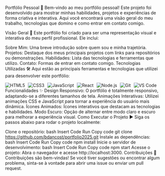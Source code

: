 Portfólio Pessoal 🚀
Bem-vindo ao meu portfólio pessoal! Este projeto foi desenvolvido para mostrar minhas habilidades, projetos e experiências de forma criativa e interativa. Aqui você encontrará uma visão geral do meu trabalho, tecnologias que domino e como entrar em contato comigo.

Visão Geral 👀
Este portfólio foi criado para ser uma representação visual e interativa do meu perfil profissional. Ele inclui:

Sobre Mim: Uma breve introdução sobre quem sou e minha trajetória.
Projetos: Destaque dos meus principais projetos com links para repositórios ou demonstrações.
Habilidades: Lista das tecnologias e ferramentas que utilizo.
Contato: Formas de entrar em contato comigo.
Tecnologias Utilizadas 🛠️
Aqui estão as principais ferramentas e tecnologias que utilizei para desenvolver este portfólio:

<div style="display: flex; gap: 10px; flex-wrap: wrap;"> <img src="https://img.shields.io/badge/HTML5-E34F26?style=for-the-badge&logo=html5&logoColor=white" alt="HTML5"> <img src="https://img.shields.io/badge/CSS3-1572B6?style=for-the-badge&logo=css3&logoColor=white" alt="CSS3"> <img src="https://img.shields.io/badge/JavaScript-F7DF1E?style=for-the-badge&logo=javascript&logoColor=black" alt="JavaScript"> <img src="https://img.shields.io/badge/React-61DAFB?style=for-the-badge&logo=react&logoColor=black" alt="React"> <img src="https://img.shields.io/badge/Node.js-339933?style=for-the-badge&logo=node.js&logoColor=white" alt="Node.js"> <img src="https://img.shields.io/badge/Git-F05032?style=for-the-badge&logo=git&logoColor=white" alt="Git"> <img src="https://img.shields.io/badge/VS_Code-007ACC?style=for-the-badge&logo=visual-studio-code&logoColor=white" alt="VS Code"> </div>
Funcionalidades ✨
Design Responsivo: O portfólio é totalmente responsivo, adaptando-se a diferentes tamanhos de tela.
Animações Interativas: Utilizei animações CSS e JavaScript para tornar a experiência do usuário mais dinâmica.
Ícones Animados: Ícones interativos que destacam as tecnologias e habilidades.
Modo Escuro: Opção de alternar entre modo claro e escuro para melhorar a experiência visual.
Como Executar o Projeto ▶️
Siga os passos abaixo para rodar o projeto localmente:

Clone o repositório:
bash
Insert Code
Run
Copy code
git clone https://github.com/bdancost/portfolio2025.git
Instale as dependências:
bash
Insert Code
Run
Copy code
npm install
Inicie o servidor de desenvolvimento:
bash
Insert Code
Run
Copy code
npm start
Acesse o projeto: Abra o navegador e acesse http://localhost:3000.
Contribuições 🤝
Contribuições são bem-vindas! Se você tiver sugestões ou encontrar algum problema, sinta-se à vontade para abrir uma issue ou enviar um pull request.
